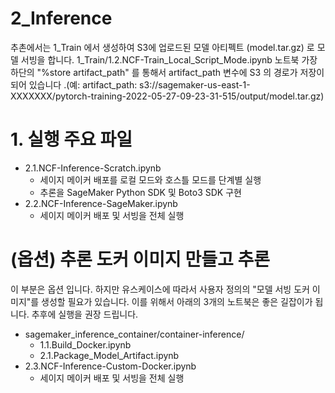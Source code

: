 # 2_Inference

추촌에서는 1_Train 에서 생성하여 S3에 업로드된 모델 아티펙트 (model.tar.gz) 로 모델 서빙을 합니다.
1_Train/1.2.NCF-Train_Local_Script_Mode.ipynb 노트북 가장 하단의  "%store artifact_path" 를 통해서 artifact_path 변수에 S3 의 경로가 저장이 되어 있습니다 .(예: artifact_path: s3://sagemaker-us-east-1-XXXXXXX/pytorch-training-2022-05-27-09-23-31-515/output/model.tar.gz)

# 1. 실행 주요 파일 

- 2.1.NCF-Inference-Scratch.ipynb
    - 세이지 메이커 배포를 로컬 모드와 호스틀 모드를 단계별 실행
    - 추론을 SageMaker Python SDK 및  Boto3 SDK  구현
- 2.2.NCF-Inference-SageMaker.ipynb
    - 세이지 메이커 배포 및 서빙을 전체 실행
    
# (옵션) 추론 도커 이미지 만들고 추론
이 부분은 옵션 입니다. 하지만 유스케이스에 따라서 사용자 정의의 "모델 서빙 도커 이미지"를 생성할 필요가 있습니다. 이를 위해서 아래의 3개의 노트북은 좋은 길잡이가 됩니다. 추후에 실행을 권장 드립니다.

* sagemaker_inference_container/container-inference/
    * 1.1.Build_Docker.ipynb
    * 2.1.Package_Model_Artifact.ipynb
* 2.3.NCF-Inference-Custom-Docker.ipynb
    * 세이지 메이커 배포 및 서빙을 전체 실행

